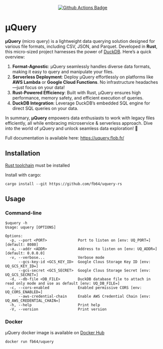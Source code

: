 <p style="text-align: center;">
  <a href="https://github.com/fb64/uquery-rs/actions"><img src="https://github.com/fb64/uquery-rs/actions/workflows/ci.yml/badge.svg?branch=main" alt="Github Actions Badge"></a>
</p>

# µQuery

**µQuery** (micro query) is a lightweight data querying solution designed for various file formats, including CSV, JSON, and Parquet. Developed in **Rust**, this micro-sized project harnesses the power of [DuckDB](https://duckdb.org/). Here’s a quick overview:

1. **Format-Agnostic**: µQuery seamlessly handles diverse data formats, making it easy to query and manipulate your files.
2. **Serverless Deployment**: Deploy µQuery effortlessly on platforms like **AWS Lambda** or **Google Cloud Functions**. No infrastructure headaches—just focus on your data!
3. **Rust-Powered Efficiency**: Built with Rust, µQuery ensures high performance, memory safety, and efficient execution of queries.
4. **DuckDB Integration**: Leverage DuckDB’s embedded SQL engine for direct SQL queries on your data.

In summary, **µQuery** empowers data enthusiasts to work with legacy files efficiently, all while embracing  microservice & serverless approach. Dive into the world of µQuery and unlock seamless data exploration! :rocket:

Full documentation is available here: https://uquery.flob.fr/

## Installation

[Rust toolchain](https://www.rust-lang.org/tools/install) must be installed

Install with cargo:
```console
cargo install --git https://github.com/fb64/uquery-rs
```

## Usage
### Command-line
```console
$uquery -h
Usage: uquery [OPTIONS]

Options:
  -p, --port <PORT>              Port to listen on [env: UQ_PORT=] [default: 8080]
  -a, --addr <ADDR>              Address to listen on [env: UQ_ADDR=] [default: 0.0.0.0]
  -v, --verbose...               Verbose mode
      --gcs-key-id <GCS_KEY_ID>  Google Clous Storage Key ID [env: UQ_GCS_KEY_ID=]
      --gcs-secret <GCS_SECRET>  Google Clous Storage Secret [env: UQ_GCS_SECRET=]
  -d, --db-file <DB_FILE>        DuckDB database file to attach in read only mode and use as default [env: UQ_DB_FILE=]
  -c, --cors-enabled             Enabled permissive CORS [env: UQ_CORS_ENABLED=]
      --aws-credential-chain     Enable AWS Credential Chain [env: UQ_AWS_CREDENTIAL_CHAIN=]
  -h, --help                     Print help
  -V, --version                  Print version
```

### Docker
µQuery docker image is available on [Docker Hub](https://hub.docker.com/r/fb64/uquery)
```
docker run fb64/uquery
```